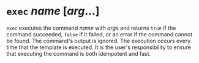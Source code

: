 # `exec` *name* [*arg*...]

`exec` executes the command *name* with *arg*s and returns `true` if the command
succeeded, `false` if it failed, or an error if the command cannot be found.
The command's output is ignored. The execution occurs every time that the
template is executed. It is the user's responsibility to ensure that executing
the command is both idempotent and fast.
